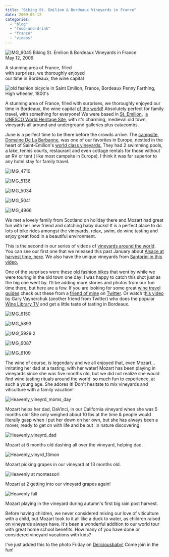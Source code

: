 ```yaml
---
title: "Biking St. Emilion & Bordeaux Vineyards in France"
date: 2009-05-12
categories: 
  - "blog"
  - "food-and-drink"
  - "france"
  - "videos"
---
```


 ![IMG_6045](https://pub-ac94b3f306b24c0dba4238943c97f2e1.r2.dev/6a00e5502a9507883301157080fce2970b.jpg) Biking St. Emilion & Bordeaux Vineyards in France  
May 12, 2009

A stunning area of France, filled  
with surprises, we thoroughly enjoyed  
our time in Bordeaux, the wine capital

<!--more-->

![old fashion bicycle in Saint Emilion, France, Bordeaux Penny Farthing, High wheeler, 1800's](https://pub-ac94b3f306b24c0dba4238943c97f2e1.r2.dev/6a00e5502a9507883301157080fd54970b.jpg)

A stunning area of France, filled with surprises, we thoroughly enjoyed our time in Bordeaux, the wine capital [of the world!](http://en.wikipedia.org/wiki/Bordeaux) Absolutely perfect for family travel, with something for everyone! We were based in [St. Emilion](http://en.wikipedia.org/wiki/St_Emilion),  [a UNESCO World Heritage Site](http://whc.unesco.org/en/list/932), with it's charming, medieval old town, vineyards all around and underground galleries plus catacombs.

June is a perfect time to be there before the crowds arrive. The [campsite, Domaine De La Barbanne,](http://www.saint-emilion.org/uk/Hotels-Restaurants/Campings.htm) was one of our favorites in Europe, nestled in the heart of Saint-Emilion's [world class vineyards.](http://www.spectator.co.uk/wine-club/features/2186771/st-emilion-world-heritage-wine-wonder.thtml) They had 2 swimming pools, a lake, tennis courts, restaurant and even cottage rentals for those without an RV or tent ( like most campsite in Europe). I think it was far superior to any hotel stay for family travel.  
  
![IMG_4710](https://pub-ac94b3f306b24c0dba4238943c97f2e1.r2.dev/6a00e5502a9507883301156f8b97ad970c.jpg)  
  
![IMG_5136](https://pub-ac94b3f306b24c0dba4238943c97f2e1.r2.dev/6a00e5502a95078833011570815e50970b.jpg)  
  
![IMG_5034](https://pub-ac94b3f306b24c0dba4238943c97f2e1.r2.dev/6a00e5502a9507883301156f8b98a0970c.jpg)  
  
![IMG_5041](https://pub-ac94b3f306b24c0dba4238943c97f2e1.r2.dev/6a00e5502a95078833011570815f24970b.jpg)  
  
![IMG_4966](https://pub-ac94b3f306b24c0dba4238943c97f2e1.r2.dev/6a00e5502a9507883301156f8b9960970c.jpg)  
  
We met a lovely family from Scotland on holiday there and Mozart had great fun with her new friend and catching baby ducks! It is a perfect place to do lots of bike rides amongst the vineyards, relax, swim, do wine tasting and enjoy great food in a beautiful environment.  
  
This is the second in our series of videos of [vineyards around the world](http://www.youtube.com/watch?v=6jYiqGE2VjQ). You can see our first one that we released this past January about [Alsace at harvest time, here](http://soultravelers3new.local/2009/01/route-des-vins-dalsace-france-at-grape-harvest.html#more). We also have the unique vineyards from [Santorini in this video.](http://soultravelers3new.local/2009/03/heavenly-month-in-santorini-greece.html#more)  
  
  
  
One of the surprises were these [old fashion bikes](http://en.wikipedia.org/wiki/Penny-farthing) that went by while we were touring in the old town one day! I was happy to catch this shot just as the big one went by. I'll be adding more stories and photos from our fun time there, but here are a few. If you are looking for some great [wine travel guides](http://www.winetravelguides.com/) check out these from a [friend of mine](http://twitter.com/winetravel) on [Twitter](http://twitter.com/soultravelers3). Or watch t[his video](http://tv.winelibrary.com/2007/05/10/gary-vaynerchuk-goes-to-bordeaux-part-2-episode-235/) by Gary Vaynerchuk (another friend from Twitter) who does the popular  [Wine Library TV](http://tv.winelibrary.com/about/) and get a little taste of tasting in Bordeaux.  
  
![IMG_6150](https://pub-ac94b3f306b24c0dba4238943c97f2e1.r2.dev/6a00e5502a9507883301156f8b56a4970c.jpg)  
  
![IMG_5893](https://pub-ac94b3f306b24c0dba4238943c97f2e1.r2.dev/6a00e5502a95078833011570811de2970b.jpg)  
  
![IMG_5929 2](https://pub-ac94b3f306b24c0dba4238943c97f2e1.r2.dev/6a00e5502a9507883301157081253c970b.jpg)  
  
![IMG_6087](https://pub-ac94b3f306b24c0dba4238943c97f2e1.r2.dev/6a00e5502a95078833011570812de6970b.jpg)  
  
![IMG_6109](https://pub-ac94b3f306b24c0dba4238943c97f2e1.r2.dev/6a00e5502a9507883301157081348d970b-scaled-1.jpg)  
  
The wine of course, is legendary and we all enjoyed that, even Mozart... imitating her dad at a tasting, with her water! Mozart has been playing in vineyards since she was five months old, but we did not realize she would find wine tasting rituals around the world  so much fun to experience, at such a young age. She adores it! Don't hesitate to mix vineyards and viticulture with a family vacation!

![Heavenly_vineyrd_moms_day](https://pub-ac94b3f306b24c0dba4238943c97f2e1.r2.dev/6a00e5502a9507883301156f8b9f30970c.jpg)

Mozart helps her dad, DaVinci, in our California vineyard when she was 5 months old! She only weighed about 10 lbs at the time & people would literally gasp when I put her down on her own, but she has always been a mover, ready to get on with life and be out  in nature discovering.

![Heavenly_vineyrd_dad](https://pub-ac94b3f306b24c0dba4238943c97f2e1.r2.dev/6a00e5502a9507883301156f8b9fd5970c.jpg)

Mozart at 6 months old dashing all over the vineyard, helping dad.

![Heavenly_vinyrd_13mon](https://pub-ac94b3f306b24c0dba4238943c97f2e1.r2.dev/6a00e5502a9507883301156f8ba045970c.jpg)

Mozart picking grapes in our vineyard at 13 months old.

![Heavenly at montessori](https://pub-ac94b3f306b24c0dba4238943c97f2e1.r2.dev/6a00e5502a9507883301157081682a970b.jpg)

Mozart at 2 getting into our vineyard grapes again!

![Heavenly fall](https://pub-ac94b3f306b24c0dba4238943c97f2e1.r2.dev/6a00e5502a950788330115708168e7970b.jpg)

Mozart playing in the vineyard during autumn's first big rain post harvest.

Before having children, we never considered mixing our love of viticulture with a child, but Mozart took to it all like a duck to water, as children raised on vineyards always have. It's been a wonderful addition to our world tour with great home school benefits. How many of you have done or considered vineyard vacations with kids?

I've just added this to the photo Friday on [Deliciousbaby!](http://www.deliciousbaby.com/) Come join in the fun!
